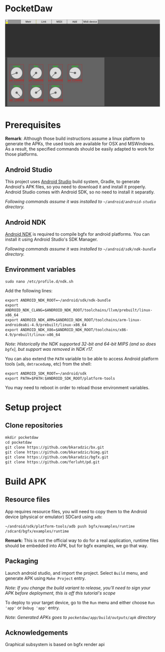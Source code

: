 PocketDaw
================================================================================================

![main screen](pic/screen.jpg)

# Prerequisites

**Remark**: Although those build instructions assume a linux platform to generate the APKs, the used tools are available for OSX and MSWindows. As a result, the specified commands should be easily adapted to work for those platforms.

## Android Studio

This project uses [Android Studio](http://developer.android.com/sdk/index.html) build system, Gradle, to generate Android's APK files, so you need to download it and install it properly. Android Studio comes with Android SDK, so no need to install it separatly.

*Following commands assume it was installed to `~/android/android-studio` directory.*

## Android NDK

[Android NDK](http://developer.android.com/ndk/downloads/index.html) is required to compile bgfx for android platforms. You can install it using Android Studio's SDK Manager. 

*Following commands assume it was installed to `~/android/sdk/ndk-bundle` directory.*

## Environment variables

```shell
sudo nano /etc/profile.d/ndk.sh
```
Add the following lines:
```shell
export ANDROID_NDK_ROOT=~/android/sdk/ndk-bundle
export ANDROID_NDK_CLANG=$ANDROID_NDK_ROOT/toolchains/llvm/prebuilt/linux-x86_64
export ANDROID_NDK_ARM=$ANDROID_NDK_ROOT/toolchains/arm-linux-androideabi-4.9/prebuilt/linux-x86_64
export ANDROID_NDK_X86=$ANDROID_NDK_ROOT/toolchains/x86-4.9/prebuilt/linux-x86_64
```
*Note: Historically the NDK supported 32-bit and 64-bit MIPS (and so does `bgfx`), but support was removed in NDK r17.*

You can also extend the `PATH` variable to be able to access Android platform tools (`adb`, `dmtracedump`, etc) from the shell:
```shell
export ANDROID_SDK_ROOT=~/android/sdk
export PATH=$PATH:$ANDROID_SDK_ROOT/platform-tools
```

You may need to reboot in order to reload those environment variables.

# Setup project

## Clone repositories

```shell
mkdir pocketdaw
cd pocketdaw
git clone https://github.com/bkaradzic/bx.git
git clone https://github.com/bkaradzic/bimg.git
git clone https://github.com/bkaradzic/bgfx.git
git clone https://github.com/ferluht/pd.git
```

# Build APK

## Resource files

App requires resource files, you will need to copy them to the Android device (physical or emulator) SDCard using `adb`:
```shell
~/android/sdk/platform-tools/adb push bgfx/examples/runtime /sdcard/bgfx/examples/runtime
```

**Remark:** This is not the official way to do for a real application, runtime files should be embedded into APK, but for bgfx examples, we go that way.

## Packaging

Launch android studio, and import the project. Select `Build` menu, and generate APK using `Make Project` entry.

*Note: If you change the build variant to release, you'll need to sign your APK before deployment, this is off this tutorial's scope*

To deploy to your target device, go to the `Run` menu and either choose `Run 'app'` or `Debug 'app'` entry.

*Note: Generated APKs goes to `pocketdaw/app/build/outputs/apk` directory*

## Acknowledgements

Graphical subsystem is based on bgfx render api

